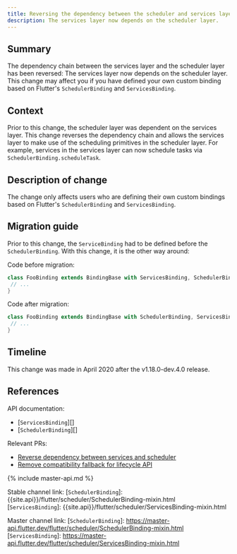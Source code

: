 ```yaml
---
title: Reversing the dependency between the scheduler and services layer
description: The services layer now depends on the scheduler layer.
---
```


## Summary

The dependency chain between the services layer and the scheduler layer has been
reversed: The services layer now depends on the scheduler layer. This change may
affect you if you have defined your own custom binding based on Flutter's
`SchedulerBinding` and `ServicesBinding`.

## Context

Prior to this change, the scheduler layer was dependent on the services layer.
This change reverses the dependency chain and allows the services layer to make
use of the scheduling primitives in the scheduler layer. For example, services
in the services layer can now schedule tasks via `SchedulerBinding.scheduleTask`.


## Description of change

The change only affects users who are defining their own custom bindings based
on Flutter's `SchedulerBinding` and `ServicesBinding`.

## Migration guide

Prior to this change, the `ServiceBinding` had to be defined before the
`SchedulerBinding`. With this change, it is the other way around:

Code before migration:

<!-- skip -->
```dart
class FooBinding extends BindingBase with ServicesBinding, SchedulerBinding {
 // ...
}
```

Code after migration:

<!-- skip -->
```dart
class FooBinding extends BindingBase with SchedulerBinding, ServicesBinding {
 // ...
}
```

## Timeline

This change was made in April 2020 after the v1.18.0-dev.4.0 release.

## References

API documentation:
* [`ServicesBinding`][]
* [`SchedulerBinding`][]

Relevant PRs:
* [Reverse dependency between services and scheduler][]
* [Remove compatibility fallback for lifecycle API][]

{% include master-api.md %}

Stable channel link:
[`SchedulerBinding`]: {{site.api}}/flutter/scheduler/SchedulerBinding-mixin.html
[`ServicesBinding`]: {{site.api}}/flutter/scheduler/ServicesBinding-mixin.html

Master channel link:
[`SchedulerBinding`]: https://master-api.flutter.dev/flutter/scheduler/SchedulerBinding-mixin.html
[`ServicesBinding`]: https://master-api.flutter.dev/flutter/scheduler/ServicesBinding-mixin.html

[Reverse dependency between services and scheduler]: {{site.github}}/flutter/flutter/pull/54212
[Remove compatibility fallback for lifecycle API]: {{site.github}}/flutter/flutter/pull/TODO

